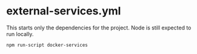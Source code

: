 external-services.yml
=====================

This starts only the dependencies for the project. Node is still expected to run locally.

```bash
npm run-script docker-services
```